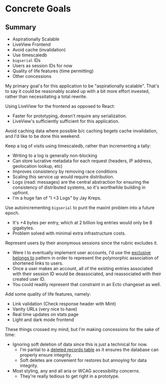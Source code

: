 # Concrete Goals

## Summary
- Aspirationally Scalable
- LiveView Frontend
- Avoid cache (invalidation)
- Use timescaledb
- `bigserial` IDs
- Users as session IDs for now
- Quality of life features (time permitting)
- Other concessions

My primary goal's for this application to be "aspirationally scalable". That's to say it could be reasonably scaled up with a bit more effort invested, rather than necessitating a total rewrite.

Using LiveView for the frontend as opposed to React:
- Faster for prototyping, doesn't require any serialization.
- LiveView's sufficiently sufficient for this application.

Avoid caching data where possible b/c caching begets cache invalidation, and I'd like to be done this weekend.

Keep a log of visits using timescaledb, rather than incrementing a tally:
- Writing to a log is generally non-blocking
- Can store lucrative metadata for each request (headers, IP address, geolocation lookup, etc)
- Improves consistency by removing race conditions
- Scaling this service up would require distribution.
- Logs (read: messages) are the central abstraction for ensuring the consistency of distributed systems, so it's worthwhile building in upfront.
- I'm a huge fan of "I <3 Logs" by Jay Kreps.

Use autoincrementing `bigserial` to punt the maxint problem into a future epoch.
- It's +4 bytes per entry, which at 2 billion log entries would only be 8 gigabytes.
- Problem solved with minimal extra infrastructure costs.

Represent users by their anonymous sessions since the rubric excludes it.
- Were I to eventually implement user accounts, I'd use the [exclusive belongs to](https://hashrocket.com/blog/posts/modeling-polymorphic-associations-in-a-relational-database#exclusive-belongs-to-aka-exclusive-arc-) pattern in order to represent the polymorphic association of shortened links to users.
- Once a user makes an account, all of the existing entries associated with their session ID would be deassociated, and reassociated with their created user ID.
- You could readily represent that constraint in an Ecto changeset as well.

Add some quality of life features, namely:
- Link validation (Check response header with Mint)
- Vanity URLs (very nice to have)
- Real time updates on stats page
- Light and dark mode frontend

These things crossed my mind, but I'm making concessions for the sake of time:
- Ignoring soft deletion of data since this is just a technical for now.
  - I'm partial to a [deleted records table](https://brandur.org/soft-deletion#deleted-records) as it ensures the database can properly ensure integrity.
  - Soft deletes are convenient for restores but annoying for data integrity.
- Most styling, any and all aria or WCAG accessibility concerns.
  - They're really tedious to get right in a prototype.
